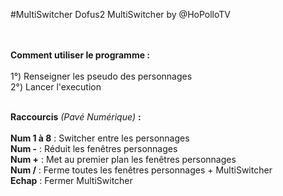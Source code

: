 #MultiSwitcher
Dofus2 MultiSwitcher by @HoPolloTV
</br></br></br>

<b>Comment utiliser le programme :</b>
</br></br>
1°) Renseigner les pseudo des personnages </br>
2°) Lancer l'execution </br>
</br>

<b>Raccourcis</b> <i>(Pavé Numérique)</i> <b>:</b>
</br></br>
<b>Num 1 à 8</b> : Switcher entre les personnages</br>
<b>Num -</b> : Réduit les fenêtres personnages</br>
<b>Num +</b> : Met au premier plan les fenêtres personnages</br>
<b>Num /</b> : Ferme toutes les fenêtres personnages + MultiSwitcher</br>
<b>Echap</b> : Fermer MultiSwitcher

